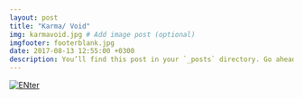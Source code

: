 ```yaml
---
layout: post
title: "Karma/ Void"
img: karmavoid.jpg # Add image post (optional)
imgfooter: footerblank.jpg
date: 2017-08-13 12:55:00 +0300
description: You’ll find this post in your `_posts` directory. Go ahead and edit it and re-build the site to see your changes. # Add post description (optional)
---
```

 

<a href="http://taniagonzaga.github.io/karmavoid/"><img border="0" alt="ENter" src="karmavoid2.png">
    
